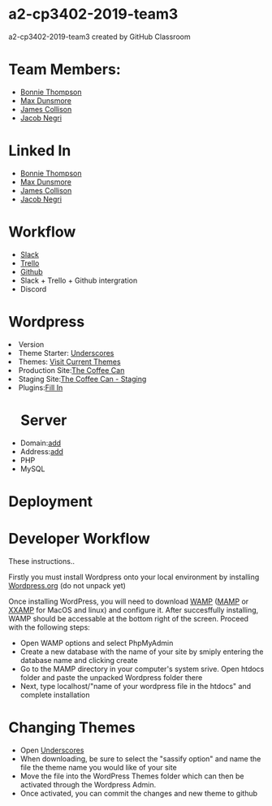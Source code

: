 # a2-cp3402-2019-team3
a2-cp3402-2019-team3 created by GitHub Classroom


<h1> Team Members: </h1>
<p>
 <ul>
<li><a href="https://www.linkedin.com/in/bonnie-thompson-00b951154/">Bonnie Thompson</a></li>
<li><a href="https://www.linkedin.com/in/max-dunsmore-199398187/">Max Dunsmore</a></li>
<li><a href="https://www.linkedin.com/in/james-collison-6a7399187/">James Collison</a></li>
<li><a href="https://www.linkedin.com/in/jacob-negri-751261117">Jacob Negri</a></li>
</p>
</ul>
<p>
 <h1>Linked In</h1>
 <ul>
<li><a href="https://github.com/BonnieThompson">Bonnie Thompson</a></li>
<li><a href="https://github.com/MaxDunsmore">Max Dunsmore</a></li>
<li><a href="https://github.com/JamesCollison">James Collison</a></li>
<li><a href="https://github.com/JacobNegri">Jacob Negri</a></li>
</p>
</ul>
<h1>Workflow </h1>
<ul>
 <li> <a href="https://itatjcu.slack.com/messages/G9WDG0P3N">Slack</a> </li>
<li> <a href="https://trello.com/b/xJN2Dofb/cp3402-2019-team3">Trello</a></li>
<li> <a href="https://github.com/cp3402-students/a2-cp3402-2019-team3">Github</a></li>
<li> Slack + Trello + Github intergration</li>
<li> Discord</li>
</ul>
<h1>Wordpress</h1>
<li>Version</li>
<li>Theme Starter: <a href="https://underscores.me/">Underscores</a>
<li>Themes: <a href="https://github.com/cp3402-students/a2-cp3402-2019-team3/tree/master/the-coffee-can/the-coffee-can">Visit Current Themes</a></li>
<li>Production Site:<a href="http://thecoffeecan.ga/">The Coffee Can</a></li>
<li>Staging Site:<a href="http://thecoffeecan.ga/staging/">The Coffee Can - Staging</a></li>
<li>Plugins:<a href="">Fill In</a></li>
 </ul>
<ul>
<h1>Server </h1>
<li>Domain:<a href="">add</a></li>
<li>Address:<a href="">add</a></li>
<li>PHP</li>
 <li>MySQL</li>
</ul>
<h1>Deployment</h1>

<h1>Developer Workflow</h1>
These instructions.. 

Firstly you must install Wordpress onto your local environment by installing <a href="https://wordpress.org/">Wordpress.org</a> (do not unpack yet)

Once installing WordPress, you will need to download <a href="https://wordpress.org/">WAMP</a> (<a href="https://wordpress.org/">MAMP</a> or <a href="https://wordpress.org/">XXAMP</a> for MacOS and linux) and configure it. 
After succesffully installing, WAMP should be accessable at the bottom right of the screen. Proceed with the following steps:
<ul>
<li> Open WAMP options and select PhpMyAdmin</li>
<li> Create a new database with the name of your site by smiply entering the database name and clicking create</li>
<li> Go to the MAMP directory in your computer's system srive. Open htdocs folder and paste the unpacked Wordpress folder there</li>
<li> Next, type localhost/"name of your wordpress file in the htdocs" and complete installation</li>
</ul>
<h1>Changing Themes</h1>
<ul>
<li> Open <a href="https://underscores.me/">Underscores</a></li>
<li> When downloading, be sure to select the "sassify option" and name the file the theme name you would like of your site</li>
<li> Move the file into the WordPress Themes folder which can then be activated through the Wordpress Admin.</li>
<li> Once activated, you can commit the changes and new theme to github</li>
</ul
continue ... explain making changes and pushing github desktop
